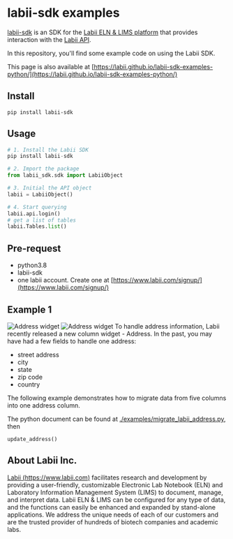 # labii-sdk examples

[labii-sdk](https://pypi.org/project/labii-sdk/) is an SDK for the [Labii ELN & LIMS platform](https://www.labii.com) that provides interaction with the [Labii API](https://docs.labii.com/api/overview).

In this repository, you'll find some example code on using the Labii SDK.

This page is also available at [https://labii.github.io/labii-sdk-examples-python/](https://labii.github.io/labii-sdk-examples-python/)

## Install
```
pip install labii-sdk
```

## Usage
```python
# 1. Install the Labii SDK
pip install labii-sdk

# 2. Import the package
from labii_sdk.sdk import LabiiObject

# 3. Initial the API object
labii = LabiiObject()

# 4. Start querying
labii.api.login()
# get a list of tables
labii.Tables.list()
```

## Pre-request
* python3.8
* labii-sdk
* one labii account. Create one at [https://www.labii.com/signup/](https://www.labii.com/signup/)

## Example 1
![Address widget](https://www.labii.com/media/docs/widget-column-address-readonly.png)
![Address widget](https://www.labii.com/media/docs/widget-column-edit-readonly.png)
To handle address information, Labii recently released a new column widget - Address. In the past, you may have had a few fields to handle one address:
* street address
* city
* state
* zip code
* country

The following example demonstrates how to migrate data from five columns into one address column.

The python document can be found at [./examples/migrate_labii_address.py](./examples/migrate_labii_address.py), then
```
update_address()
```

## About Labii Inc.
[Labii (https://www.labii.com)](https://www.labii.com) facilitates research and development by providing a user-friendly, customizable Electronic Lab Notebook (ELN) and Laboratory Information Management System (LIMS) to document, manage, and interpret data. Labii ELN & LIMS can be configured for any type of data, and the functions can easily be enhanced and expanded by stand-alone applications. We address the unique needs of each of our customers and are the trusted provider of hundreds of biotech companies and academic labs.
